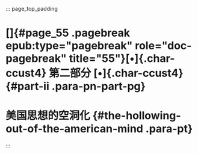 ::: page_top_padding
# []{#page_55 .pagebreak epub:type="pagebreak" role="doc-pagebreak" title="55"}[•]{.char-ccust4} 第二部分 [•]{.char-ccust4} {#part-ii .para-pn-part-pg}

# 美国思想的空洞化 {#the-hollowing-out-of-the-american-mind .para-pt}
:::
